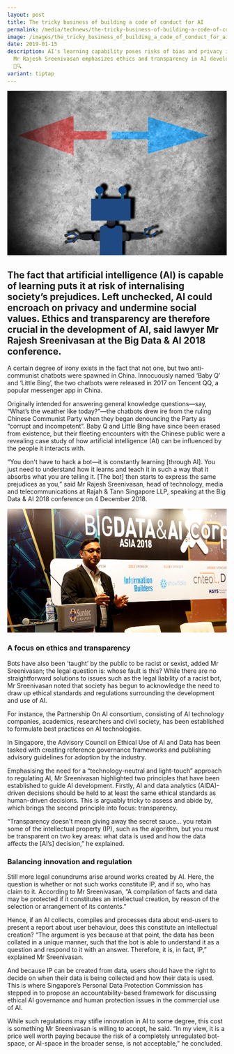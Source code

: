 ```yaml
---
layout: post
title: The tricky business of building a code of conduct for AI
permalink: /media/technews/the-tricky-business-of-building-a-code-of-conduct-for-ai/
image: /images/the_tricky_business_of_building_a_code_of_conduct_for_ai_part1.jpg
date: 2019-01-15
description: AI's learning capability poses risks of bias and privacy invasion.
  Mr Rajesh Sreenivasan emphasizes ethics and transparency in AI development.
  🤖🔍
variant: tiptap
---
```

![The tricky business of building a code of conduct for AI](/images/technews/the-tricky-business-of-building-a-code-of-conduct-for-ai-part1.png)
      
The fact that artificial intelligence (AI) is capable of learning puts it at risk of internalising society’s prejudices. Left unchecked, AI could encroach on privacy and undermine social values. Ethics and transparency are therefore crucial in the development of AI, said lawyer Mr Rajesh Sreenivasan at the Big Data & AI 2018 conference. 
---
 
A certain degree of irony exists in the fact that not one, but two anti-communist chatbots were spawned in China. Innocuously named ‘Baby Q’ and ‘Little Bing’, the two chatbots were released in 2017 on Tencent QQ, a popular messenger app in China.

Originally intended for answering general knowledge questions—say, “What’s the weather like today?”—the chatbots drew ire from the ruling Chinese Communist Party when they began denouncing the Party as “corrupt and incompetent”. Baby Q and Little Bing have since been erased from existence, but their fleeting encounters with the Chinese public were a revealing case study of how artificial intelligence (AI) can be influenced by the people it interacts with.

“You don't have to hack a bot—it is constantly learning [through AI]. You just need to understand how it learns and teach it in such a way that it absorbs what you are telling it. [The bot] then starts to express the same prejudices as you,” said Mr Rajesh Sreenivasan, head of technology, media and telecommunications at Rajah & Tann Singapore LLP, speaking at the Big Data & AI 2018 conference on 4 December 2018. 

![Rajesh Sreenivasan, head of technology, media and telecommunications at Rajah & Tann Singapore LLP, speaking at the Big Data & AI 2018 conference on 4 December 2018](/images/technews/the-tricky-business-of-building-a-code-of-conduct-for-ai-part2.png)

### **A focus on ethics and transparency**

Bots have also been ‘taught’ by the public to be racist or sexist, added Mr Sreenivasan; the legal question is: whose fault is this? While there are no straightforward solutions to issues such as the legal liability of a racist bot, Mr Sreenivasan noted that society has begun to acknowledge the need to draw up ethical standards and regulations surrounding the development and use of AI.

For instance, the Partnership On AI consortium, consisting of AI technology companies, academics, researchers and civil society, has been established to formulate best practices on AI technologies.

In Singapore, the Advisory Council on Ethical Use of AI and Data has been tasked with creating reference governance frameworks and publishing advisory guidelines for adoption by the industry. 

Emphasising the need for a “technology-neutral and light-touch” approach to regulating AI, Mr Sreenivasan highlighted two principles that have been established to guide AI development. Firstly, AI and data analytics (AIDA)-driven decisions should be held to at least the same ethical standards as human-driven decisions. This is arguably tricky to assess and abide by, which brings the second principle into focus: transparency.

“Transparency doesn't mean giving away the secret sauce… you retain some of the intellectual property (IP), such as the algorithm, but you must be transparent on two key areas: what data is used and how the data affects the [AI’s] decision,” he explained.

### **Balancing innovation and regulation**

Still more legal conundrums arise around works created by AI. Here, the question is whether or not such works constitute IP, and if so, who has claim to it. According to Mr Sreenivasan, “A compilation of facts and data may be protected if it constitutes an intellectual creation, by reason of the selection or arrangement of its contents.”

Hence, if an AI collects, compiles and processes data about end-users to present a report about user behaviour, does this constitute an intellectual creation? “The argument is yes because at that point, the data has been collated in a unique manner, such that the bot is able to understand it as a question and respond to it with an answer. Therefore, it is, in fact, IP,” explained Mr Sreenivasan. 

And because IP can be created from data, users should have the right to decide on when their data is being collected and how their data is used. This is where Singapore’s Personal Data Protection Commission has stepped in to propose an accountability-based framework for discussing ethical AI governance and human protection issues in the commercial use of AI.

While such regulations may stifle innovation in AI to some degree, this cost is something Mr Sreenivasan is willing to accept, he said. “In my view, it is a price well worth paying because the risk of a completely unregulated bot-space, or AI-space in the broader sense, is not acceptable,” he concluded.